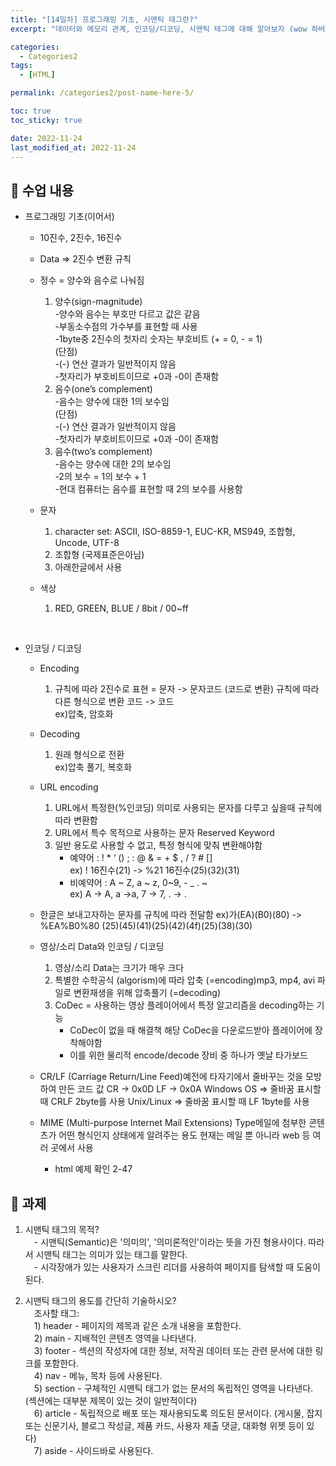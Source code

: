 ```yaml
---
title: "[14일차] 프로그래밍 기초, 시맨틱 태그란?"
excerpt: "데이터와 메모리 관계, 인코딩/디코딩, 시맨틱 태그에 대해 알아보자 (wow 하버드!!)"

categories:
  - Categories2
tags:
  - [HTML]

permalink: /categories2/post-name-here-5/

toc: true
toc_sticky: true

date: 2022-11-24
last_modified_at: 2022-11-24
---
```


## 🦥 수업 내용

* 프로그래밍 기초(이어서)  
  - 10진수, 2진수, 16진수
  - Data => 2진수 변환 규칙  
  - 정수 = 양수와 음수로 나눠짐
    1) 양수(sign-magnitude)  
     -양수와 음수는 부호만 다르고 값은 같음  
     -부동소수점의 가수부를 표현할 때 사용  
     -1byte중 2진수의 첫자리 숫자는 부호비트 (+ = 0, - = 1)  
      (단점)  
     -(-) 연산 결과가 일반적이지 않음  
     -첫자리가 부호비트이므로 +0과 -0이 존재함  
    2) 음수(one’s complement)  
     -음수는 양수에 대한 1의 보수임  
      (단점)  
     -(-) 연산 결과가 일반적이지 않음  
     -첫자리가 부호비트이므로 +0과 -0이 존재함  
    3) 음수(two’s complement)  
     -음수는 양수에 대한 2의 보수임  
     -2의 보수 = 1의 보수 + 1  
     -현대 컴퓨터는 음수를 표현할 때 2의 보수를 사용함  
     
  - 문자  
    1) character set: ASCII, ISO-8859-1, EUC-KR, MS949, 조합형, Uncode, UTF-8
    2) 조합형 (국제표준은아님)
    3) 아래한글에서 사용

  - 색상  
    1) RED, GREEN, BLUE / 8bit / 00~ff
<br>

* 인코딩 / 디코딩
  - Encoding  
    1) 규칙에 따라 2진수로 표현 = 문자 -> 문자코드 (코드로 변환) 규칙에 따라 다른 형식으로 변환 코드 -> 코드  
       ex)압축, 암호화  
  - Decoding  
    1) 원래 형식으로 전환  
       ex)압축 풀기, 복호화  
  - URL encoding  
    1) URL에서 특정한(%인코딩) 의미로 사용되는 문자를 다루고 싶을때 규칙에 따라 변환함  
    2) URL에서 특수 목적으로 사용하는 문자 Reserved Keyword  
    3) 일반 용도로 사용할 수 없고, 특정 형식에 맞춰 변환해야함  
       - 예약어 : ! * ‘ () ; : @ & = + $ , / ? # []  
         ex) ! 16진수(21) -> %21 16진수(25)(32)(31)  
       - 비예약어 : A ~ Z, a ~ z, 0~9, - _ . ~  
         ex) A -> A, a ->a, 7 -> 7, . -> .  
  - 한글은 보내고자하는 문자를 규칙에 따라 전달함
    ex)가(EA)(B0)(80) -> %EA%B0%80 (25)(45)(41)(25)(42)(4f)(25)(38)(30)

  - 영상/소리 Data와 인코딩 / 디코딩
    1) 영상/소리 Data는 크기가 매우 크다
    2) 특별한 수학공식 (algorism)에 따라 압축 (=encoding)mp3, mp4, avi 파일로 변환재생을 위해 압축풀기 (=decoding)
    3) CoDec = 사용하는 영상 플레이어에서 특정 알고리즘을 decoding하는 기능
       - CoDec이 없을 때 해결책 해당 CoDec을 다운로드받아 플레이어에 장착해야함
       - 이를 위한 물리적 encode/decode 장비 중 하나가 옛날 타가보드
  - CR/LF (Carriage Return/Line Feed)예전에 타자기에서 줄바꾸는 것을 모방하여 만든 코드 값 CR -> 0x0D LF -> 0x0A Windows OS => 줄바꿈 표시할 때 CRLF 2byte를 사용 Unix/Linux => 줄바꿈 표시할 때 LF 1byte를 사용
  - MIME (Multi-purpose Internet Mail Extensions) Type메일에 첨부한 콘텐츠가 어떤 형식인지 상태에게 알려주는 용도 현재는 메일 뿐 아니라 web 등 여러 곳에서 사용
    - html 예제 확인 2-47


## 🦥 과제
1. 시맨틱 태그의 목적?  
　- 시맨틱(Semantic)은 '의미의', '의미론적인'이라는 뜻을 가진 형용사이다. 따라서 시맨틱 태그는 의미가 있는 태그를 말한다.  
　- 시각장애가 있는 사용자가 스크린 리더를 사용하여 페이지를 탐색할 때 도움이 된다.  

2. 시맨틱 태그의 용도를 간단히 기술하시오?  
　조사할 태그:  
　1) header - 페이지의 제목과 같은 소개 내용을 포함한다.  
　2) main - 지배적인 콘텐츠 영역을 나타낸다.  
　3) footer - 섹션의 작성자에 대한 정보, 저작권 데이터 또는 관련 문서에 대한 링크를 포함한다.  
　4) nav - 메뉴, 목차 등에 사용된다.  
　5) section - 구체적인 시맨틱 태그가 없는 문서의 독립적인 영역을 나타낸다. (섹션에는 대부분 제목이 있는 것이 일반적이다)  
　6) article - 독립적으로 배포 또는 재사용되도록 의도된 문서이다. (게시물, 잡지 또는 신문기사, 블로그 작성글, 제품 카드, 사용자 제출 댓글, 대화형 위젯 등이 있다)  
　7) aside - 사이드바로 사용된다.  
